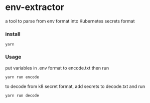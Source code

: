 # env-extractor
a tool to parse from env format into Kubernetes secrets format

### install
```
yarn
```


### Usage

put variables in .env format to encode.txt then run
```
yarn run encode
```

to decode from k8 secret format, add secrets to decode.txt and  run

```
yarn run decode
```
